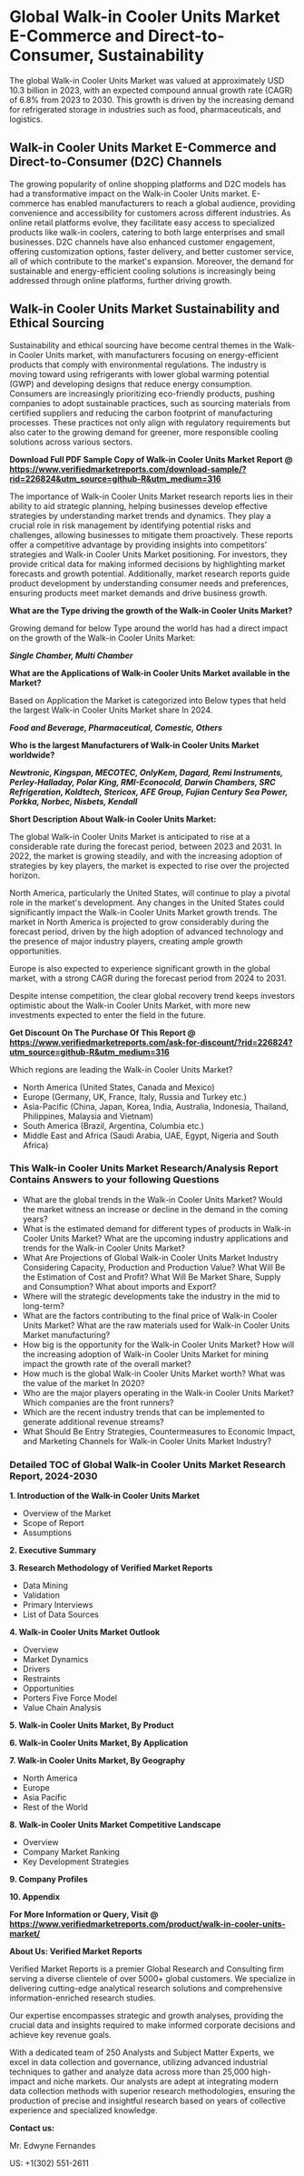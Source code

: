 <h1>Global Walk-in Cooler Units Market E-Commerce and Direct-to-Consumer, Sustainability</h1><p class=""><p>The global Walk-in Cooler Units Market was valued at approximately USD 10.3 billion in 2023, with an expected compound annual growth rate (CAGR) of 6.8% from 2023 to 2030. This growth is driven by the increasing demand for refrigerated storage in industries such as food, pharmaceuticals, and logistics.</p><h2>Walk-in Cooler Units Market E-Commerce and Direct-to-Consumer (D2C) Channels</h2><p>The growing popularity of online shopping platforms and D2C models has had a transformative impact on the Walk-in Cooler Units market. E-commerce has enabled manufacturers to reach a global audience, providing convenience and accessibility for customers across different industries. As online retail platforms evolve, they facilitate easy access to specialized products like walk-in coolers, catering to both large enterprises and small businesses. D2C channels have also enhanced customer engagement, offering customization options, faster delivery, and better customer service, all of which contribute to the market's expansion. Moreover, the demand for sustainable and energy-efficient cooling solutions is increasingly being addressed through online platforms, further driving growth.</p><h2>Walk-in Cooler Units Market Sustainability and Ethical Sourcing</h2><p>Sustainability and ethical sourcing have become central themes in the Walk-in Cooler Units market, with manufacturers focusing on energy-efficient products that comply with environmental regulations. The industry is moving toward using refrigerants with lower global warming potential (GWP) and developing designs that reduce energy consumption. Consumers are increasingly prioritizing eco-friendly products, pushing companies to adopt sustainable practices, such as sourcing materials from certified suppliers and reducing the carbon footprint of manufacturing processes. These practices not only align with regulatory requirements but also cater to the growing demand for greener, more responsible cooling solutions across various sectors.</p></p><p class=""><strong>Download Full PDF Sample Copy of Walk-in Cooler Units Market Report @ <a href="https://www.verifiedmarketreports.com/download-sample/?rid=226824&utm_source=github-R&utm_medium=316" target="_blank">https://www.verifiedmarketreports.com/download-sample/?rid=226824&utm_source=github-R&utm_medium=316</a></strong></p><p>The importance of&nbsp;Walk-in Cooler Units Market research reports lies in their ability to aid strategic planning, helping businesses develop effective strategies by understanding market trends and dynamics. They play a crucial role in risk management by identifying potential risks and challenges, allowing businesses to mitigate them proactively. These reports offer a competitive advantage by providing insights into competitors' strategies and Walk-in Cooler Units Market positioning. For investors, they provide critical data for making informed decisions by highlighting market forecasts and growth potential. Additionally, market research reports guide product development by understanding consumer needs and preferences, ensuring products meet market demands and drive business growth.</p><p><strong>What are the&nbsp;Type driving the growth of the Walk-in Cooler Units Market?</strong></p><p id="" class="">Growing demand for below Type around the world has had a direct impact on the growth of the Walk-in Cooler Units Market:</p><p class=""><em><strong>Single Chamber, Multi Chamber</strong></em></p><p class=""><strong>What are the&nbsp;Applications&nbsp;of Walk-in Cooler Units Market available in the Market?</strong></p><p id="" class="">Based on Application the Market is categorized into Below types that held the largest Walk-in Cooler Units Market share In 2024.</p><p class=""><em><strong>Food and Beverage, Pharmaceutical, Comestic, Others</strong></em></p><p class=""><strong>Who is the largest Manufacturers of Walk-in Cooler Units Market worldwide?</strong></p><p><em><strong>Newtronic, Kingspan, MECOTEC, OnlyKem, Dagard, Remi Instruments, Perley-Halladay, Polar King, RMI-Econocold, Darwin Chambers, SRC Refrigeration, Koldtech, Stericox, AFE Group, Fujian Century Sea Power, Porkka, Norbec, Nisbets, Kendall</strong></em></p><p id="" class=""><strong>Short Description About Walk-in Cooler Units Market:</strong></p><p>The global Walk-in Cooler Units Market is anticipated to rise at a considerable rate during the forecast period, between 2023 and 2031. In 2022, the market is growing steadily, and with the increasing adoption of strategies by key players, the market is expected to rise over the projected horizon.</p><p>North America, particularly the United States, will continue to play a pivotal role in the market's development. Any changes in the United States could significantly impact the Walk-in Cooler Units Market growth trends. The market in North America is projected to grow considerably during the forecast period, driven by the high adoption of advanced technology and the presence of major industry players, creating ample growth opportunities.</p><p>Europe is also expected to experience significant growth in the global market, with a strong CAGR during the forecast period from 2024 to 2031.</p><p>Despite intense competition, the clear global recovery trend keeps investors optimistic about the Walk-in Cooler Units Market, with more new investments expected to enter the field in the future.</p><p id="" class=""><strong>Get Discount On The Purchase Of This Report @ <a href="https://www.verifiedmarketreports.com/ask-for-discount/?rid=226824?utm_source=github-R&utm_medium=316" target="_blank">https://www.verifiedmarketreports.com/ask-for-discount/?rid=226824?utm_source=github-R&utm_medium=316</a></strong></p><p class="">Which regions are leading the Walk-in Cooler Units Market?</p><ul><li>North America (United States, Canada and Mexico)</li><li>Europe (Germany, UK, France, Italy, Russia and Turkey etc.)</li><li>Asia-Pacific (China, Japan, Korea, India, Australia, Indonesia, Thailand, Philippines, Malaysia and Vietnam)</li><li>South America (Brazil, Argentina, Columbia etc.)</li><li>Middle East and Africa (Saudi Arabia, UAE, Egypt, Nigeria and South Africa)</li></ul><h3 id="" class="">This Walk-in Cooler Units Market Research/Analysis Report Contains Answers to your following Questions</h3><ul><li>What are the global trends in the Walk-in Cooler Units Market? Would the market witness an increase or decline in the demand in the coming years?</li><li>What is the estimated demand for different types of products in Walk-in Cooler Units Market? What are the upcoming industry applications and trends for the Walk-in Cooler Units Market?</li><li>What Are Projections of Global Walk-in Cooler Units Market Industry Considering Capacity, Production and Production Value? What Will Be the Estimation of Cost and Profit? What Will Be Market Share, Supply and Consumption? What about imports and Export?</li><li>Where will the strategic developments take the industry in the mid to long-term?</li><li>What are the factors contributing to the final price of Walk-in Cooler Units Market? What are the raw materials used for Walk-in Cooler Units Market manufacturing?</li><li>How big is the opportunity for the Walk-in Cooler Units Market? How will the increasing adoption of Walk-in Cooler Units Market for mining impact the growth rate of the overall market?</li><li>How much is the global Walk-in Cooler Units Market worth? What was the value of the market In 2020?</li><li>Who are the major players operating in the Walk-in Cooler Units Market? Which companies are the front runners?</li><li>Which are the recent industry trends that can be implemented to generate additional revenue streams?</li><li>What Should Be Entry Strategies, Countermeasures to Economic Impact, and Marketing Channels for Walk-in Cooler Units Market Industry?</li></ul><h3 id="" class="">Detailed TOC of Global Walk-in Cooler Units Market Research Report, 2024-2030</h3><p id="" class=""><strong>1. Introduction of the Walk-in Cooler Units Market</strong></p><ul><li>Overview of the Market</li><li>Scope of Report</li><li>Assumptions</li></ul><p id="" class=""><strong>2. Executive Summary</strong></p><p id="" class=""><strong>3. Research Methodology of Verified Market Reports</strong></p><ul><li>Data Mining</li><li>Validation</li><li>Primary Interviews</li><li>List of Data Sources</li></ul><p id="" class=""><strong>4. Walk-in Cooler Units Market Outlook</strong></p><ul><li>Overview</li><li>Market Dynamics</li><li>Drivers</li><li>Restraints</li><li>Opportunities</li><li>Porters Five Force Model</li><li>Value Chain Analysis</li></ul><p id="" class=""><strong>5. Walk-in Cooler Units Market, By Product</strong></p><p id="" class=""><strong>6. Walk-in Cooler Units Market, By Application</strong></p><p id="" class=""><strong>7. Walk-in Cooler Units Market, By Geography</strong></p><ul><li>North America</li><li>Europe</li><li>Asia Pacific</li><li>Rest of the World</li></ul><p id="" class=""><strong>8. Walk-in Cooler Units Market Competitive Landscape</strong></p><ul><li>Overview</li><li>Company Market Ranking</li><li>Key Development Strategies</li></ul><p id="" class=""><strong>9. Company Profiles</strong></p><p id="" class=""><strong>10. Appendix</strong></p><p id="" class=""><strong>For More Information or Query, Visit @ <a href="https://www.verifiedmarketreports.com/product/walk-in-cooler-units-market/" target="_blank">https://www.verifiedmarketreports.com/product/walk-in-cooler-units-market/</a></strong></p><p id="" class=""><strong>About Us: Verified Market Reports</strong></p><p id="" class="">Verified Market Reports is a premier Global Research and Consulting firm serving a diverse clientele of over 5000+ global customers. We specialize in delivering cutting-edge analytical research solutions and comprehensive information-enriched research studies.</p><p id="" class="">Our expertise encompasses strategic and growth analyses, providing the crucial data and insights required to make informed corporate decisions and achieve key revenue goals.</p><p id="" class="">With a dedicated team of 250 Analysts and Subject Matter Experts, we excel in data collection and governance, utilizing advanced industrial techniques to gather and analyze data across more than 25,000 high-impact and niche markets. Our analysts are adept at integrating modern data collection methods with superior research methodologies, ensuring the production of precise and insightful research based on years of collective experience and specialized knowledge.</p><p id="" class=""><strong>Contact us:</strong></p><p id="" class="">Mr. Edwyne Fernandes</p><p id="" class="">US: +1(302) 551-2611</p>